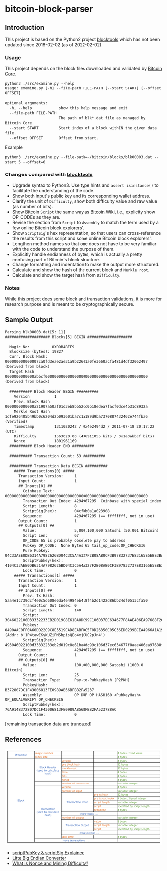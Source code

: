# bitcoin-block-parser

## Introduction

This project is based on the Python2 project
[blocktools](https://github.com/tenthirtyone/blocktools) which has not been 
updated since 2018-02-02 (as of 2022-02-02)

### Usage

This project depends on the block files downloaded and validated by 
[Bitcoin Core](https://bitcoin.org/en/download). 



```
python3 ./src/examine.py --help
usage: examine.py [-h] --file-path FILE-PATH [--start START] [--offset OFFSET]

optional arguments:
  -h, --help            show this help message and exit
  --file-path FILE-PATH
                        The path of blk*.dat file as managed by Bitcoin Core.
  --start START         Start index of a block withIN the given data file.
  --offset OFFSET       Offset from start.
```

Example

```
python3 ./src/examine.py --file-path=~/bitcoin/blocks/blk00003.dat --start 5 --offset=6
```

### Changes compared with [blocktools](https://github.com/tenthirtyone/blocktools)
* Upgrade syntax to Python3. Use type hints and `assert isinstance()` to facilitate the understanding of the code.
* Show both input's public key and its corresponding wallet address.
* Clarify the unit of `Difficulty`, show both difficulty value and raw value (as number of bits).
* Show Bitcoin `Script` the same way as [Bitcoin Wiki](https://en.bitcoin.it/wiki/Script), i.e., explicity show OP_CODEs as they are.
* Revise the section from `Script` to `Assembly` to match the term used by a few online Bitcoin block explorers'.
* Show `ScriptSig`'s hex representation, so that users can cross-reference the results from this script and some online Bitcoin block explorers'.
* Lengthen method names so that one does not have to be very familiar with the code to understand the purpose of them.
* Explicitly handle endianness of bytes, which is actually a pretty confusing part of Bitcoin's block structure.
* Change formatting and indentation to make the output more structured.
* Calculate and show the hash of the current block and `Merkle root`.
* Calculate and show the target hash from `Difficulty`.

### Notes

While this project does some block and transaction validations,
it is more for research purpose and is meant to be cryptographically secure.

## Sample Output

```text
Parsing blk00003.dat[5: 11]
#################### Blocks[5] BEGIN ####################

  Magic No:          0XD9B4BEF9
  Blocksize (bytes): 19827
  Curr. Block Hash:  000000000000007ca0fd3eae2ae31a9b22641a0fe3660acfa481d4df32062497 (Derived from block)
  Target Hash        0000000000000abbcf0000000000000000000000000000000000000000000000 (Derived from block)

  ########## Block Header BEGIN ##########
    Version           1
    Prev. Block Hash  0000000000000a21907a50af01d3eb8bb52cc0b18edea7facf0dce4b31d8932a
    Merkle Root Hash  1dfe926405b49bb0c6204d2b093601ba7c1a189d9ba7370887432462e744fba6 (Verified)
    Timestamp         1311020242 / 0x4e2494d2 / 2011-07-18 20:17:22 (UTC)
    Difficulty        1563028.00 (436911055 bits / 0x1a0abbcf bits)
    Nonce             1801961169
  ########## Block Header END ##########

  ########## Transaction Count: 53 ##########

  ########## Transaction Data BEGIN ##########
    ##### Transactions[0] #####
      Transaction Version:     1
      Input Count:             1
      ## Inputs[0] ##
        Coinbase Text:         0000000000000000000000000000000000000000000000000000000000000000
        Transaction Out Index: 4294967295  Coinbase with special index
        Script Length:         8
        ScriptSig(hex):        04cfbb0a1a023908
        Sequence:              4294967295 (== ffffffff, not in use)
      Output Count:            1
      ## Outputs[0] ##
        Value:                 5,000,100,000 Satoshi (50.001 Bitcoin)
        Script Len:            67
        OP_CODE 65 is probably obselete pay to address
        Pubkey OP_CODE:	 None Bytes:65 tail_op_code:OP_CHECKSIG 
        Pure Pubkey:	   04C33AEE0DB6314A7982626BD04C3C5A4A327F2B08AB0CF3B97832737E83165E5EBE3BAC0261C54B3D75A3884747D5FE0CD5B0CDB491A42E24EB51EA630434B80D
        ScriptPubkey(hex):     4104C33AEE0DB6314A7982626BD04C3C5A4A327F2B08AB0CF3B97832737E83165E5EBE3BAC0261C54B3D75A3884747D5FE0CD5B0CDB491A42E24EB51EA630434B80DAC
        Lock Time:             0
    ##### Transactions[1] #####
      Transaction Version:     1
      Input Count:             1
      ## Inputs[0] ##
        Prev. Tx Hash:         5aa4e1c739dcf4e0c5d608e6da4e4984eb418f4b2d1422d86bb24df0513cfa50
        Transaction Out Index: 0 
        Script Length:         140
        Script:                3046022100D33332233EB2D019C8E61BA8DC99C106D37EC634677F8AAE406EA97688F2C670022100F8977A5832E8EA89029D3B60FD46E76ADDBCBDD46627D6250B4C13AEA81EB01C01
        Pubkey:              0490AAC0FF0A60DD22C9C8E5519CAD8EABFDC5F0D26350C05C36ED0239BCEA4966A1A19F126581A09FE4D23F9BC9DCEC3626DF58AD6173C7D7E85CA081D3DE73B7 (Addr: b'1P4tawEKyKUZiPMShpisQEo4xjCUC2pJn4')
        ScriptSig(hex):        493046022100d33332233eb2d019c8e61ba8dc99c106d37ec634677f8aae406ea97688f2c670022100f8977a5832e8ea89029d3b60fd46e76addbcbdd46627d6250b4c13aea81eb01c01410490aac0ff0a60dd22c9c8e5519cad8eabfdc5f0d26350c05c36ed0239bcea4966a1a19f126581a09fe4d23f9bc9dcec3626df58ad6173c7d7e85ca081d3de73b7
        Sequence:              4294967295 (== ffffffff, not in use)
      Output Count:            1
      ## Outputs[0] ##
        Value:                 100,000,000,000 Satoshi (1000.0 Bitcoin)
        Script Len:            25
        Transaction Type:      Pay-to-PubkeyHash (P2PKH)
        PubkeyHash:            B372807DC1F43006813FE0989AB56BFBB2FA5237
        Assembly:              OP_DUP OP_HASH160 <PubkeyHash> OP_EQUALVERIFY OP_CHECKSIG
        ScriptPubkey(hex):     76A914B372807DC1F43006813FE0989AB56BFBB2FA523788AC
        Lock Time:             0
```
[remaining transaction data are truncated]

## References
<img src="./images/block_structure.png"></img>

* [scriptPubKey & scriptSig Explained](https://www.mycryptopedia.com/scriptpubkey-scriptsig/)
* [Litte Big Endian Converter](https://blockchain-academy.hs-mittweida.de/litte-big-endian-converter/)
* [What is Nonce and Mining Difficulty?](https://pintu.co.id/en/academy/post/what-is-nonce-and-mining-difficulty)